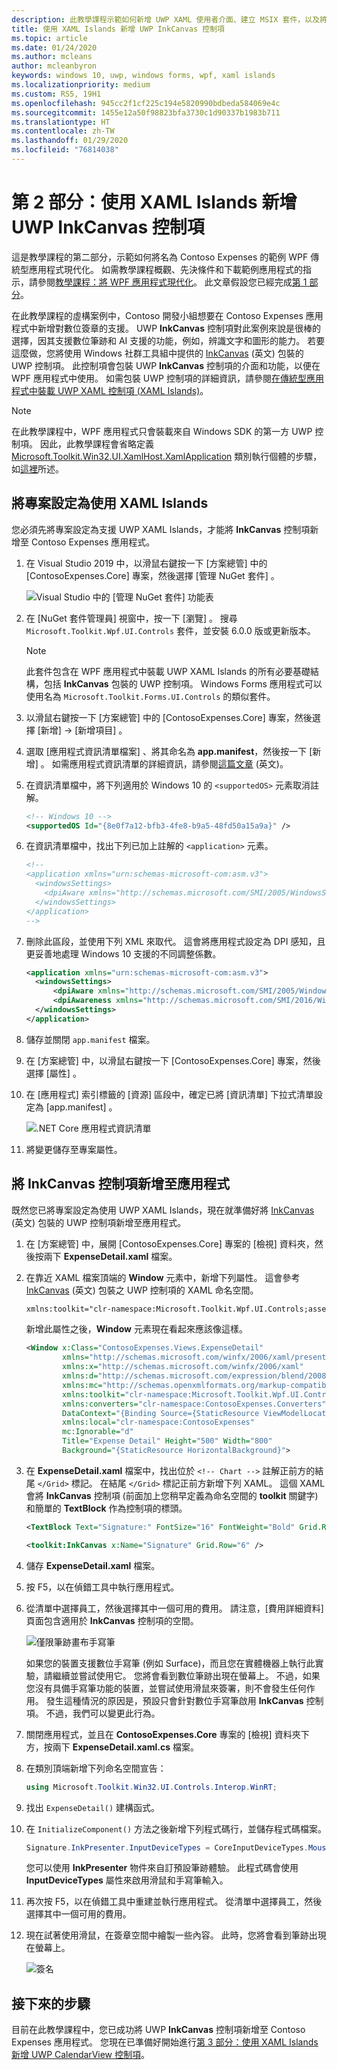 ```yaml
---
description: 此教學課程示範如何新增 UWP XAML 使用者介面、建立 MSIX 套件，以及將其他新式元件併入您的 UWP 應用程式。
title: 使用 XAML Islands 新增 UWP InkCanvas 控制項
ms.topic: article
ms.date: 01/24/2020
ms.author: mcleans
author: mcleanbyron
keywords: windows 10, uwp, windows forms, wpf, xaml islands
ms.localizationpriority: medium
ms.custom: RS5, 19H1
ms.openlocfilehash: 945cc2f1cf225c194e5820990bdbeda584069e4c
ms.sourcegitcommit: 1455e12a50f98823bfa3730c1d90337b1983b711
ms.translationtype: HT
ms.contentlocale: zh-TW
ms.lasthandoff: 01/29/2020
ms.locfileid: "76814038"
---
```

# <a name="part-2-add-a-uwp-inkcanvas-control-using-xaml-islands"></a>第 2 部分：使用 XAML Islands 新增 UWP InkCanvas 控制項

這是教學課程的第二部分，示範如何將名為 Contoso Expenses 的範例 WPF 傳統型應用程式現代化。 如需教學課程概觀、先決條件和下載範例應用程式的指示，請參閱[教學課程：將 WPF 應用程式現代化](modernize-wpf-tutorial.md)。 此文章假設您已經完成[第 1 部分](modernize-wpf-tutorial-1.md)。

在此教學課程的虛構案例中，Contoso 開發小組想要在 Contoso Expenses 應用程式中新增對數位簽章的支援。 UWP **InkCanvas** 控制項對此案例來說是很棒的選擇，因其支援數位筆跡和 AI 支援的功能，例如，辨識文字和圖形的能力。 若要這麼做，您將使用 Windows 社群工具組中提供的 [InkCanvas](https://docs.microsoft.com/windows/communitytoolkit/controls/wpf-winforms/inkcanvas) \(英文\) 包裝的 UWP 控制項。 此控制項會包裝 UWP **InkCanvas** 控制項的介面和功能，以便在 WPF 應用程式中使用。 如需包裝 UWP 控制項的詳細資訊，請參閱[在傳統型應用程式中裝載 UWP XAML 控制項 (XAML Islands)](xaml-islands.md)。

> [!NOTE]
> 在此教學課程中，WPF 應用程式只會裝載來自 Windows SDK 的第一方 UWP 控制項。 因此，此教學課程會省略定義 [Microsoft.Toolkit.Win32.UI.XamlHost.XamlApplication](https://github.com/windows-toolkit/Microsoft.Toolkit.Win32/tree/master/Microsoft.Toolkit.Win32.UI.XamlApplication) 類別執行個體的步驟，如[這裡](host-standard-control-with-xaml-islands.md#required-components)所述。

## <a name="configure-the-project-to-use-xaml-islands"></a>將專案設定為使用 XAML Islands

您必須先將專案設定為支援 UWP XAML Islands，才能將 **InkCanvas** 控制項新增至 Contoso Expenses 應用程式。

1. 在 Visual Studio 2019 中，以滑鼠右鍵按一下 [方案總管]  中的 [ContosoExpenses.Core]  專案，然後選擇 [管理 NuGet 套件]  。

    ![Visual Studio 中的 [管理 NuGet 套件] 功能表](images/wpf-modernize-tutorial//ManageNuGetPackages.png)

2. 在 [NuGet 套件管理員]  視窗中，按一下 [瀏覽]  。 搜尋 `Microsoft.Toolkit.Wpf.UI.Controls` 套件，並安裝 6.0.0 版或更新版本。

    > [!NOTE]
    > 此套件包含在 WPF 應用程式中裝載 UWP XAML Islands 的所有必要基礎結構，包括 **InkCanvas** 包裝的 UWP 控制項。 Windows Forms 應用程式可以使用名為 `Microsoft.Toolkit.Forms.UI.Controls` 的類似套件。

3. 以滑鼠右鍵按一下 [方案總管]  中的 [ContosoExpenses.Core]  專案，然後選擇 [新增] -> [新增項目]  。

4. 選取 [應用程式資訊清單檔案]  、將其命名為 **app.manifest**，然後按一下 [新增]  。 如需應用程式資訊清單的詳細資訊，請參閱[這篇文章](https://docs.microsoft.com/windows/desktop/SbsCs/application-manifests) \(英文\)。

5. 在資訊清單檔中，將下列適用於 Windows 10 的 `<supportedOS>` 元素取消註解。

    ```xml
    <!-- Windows 10 -->
    <supportedOS Id="{8e0f7a12-bfb3-4fe8-b9a5-48fd50a15a9a}" />
    ```

6. 在資訊清單檔中，找出下列已加上註解的 `<application>` 元素。

    ```xml
    <!--
    <application xmlns="urn:schemas-microsoft-com:asm.v3">
      <windowsSettings>
        <dpiAware xmlns="http://schemas.microsoft.com/SMI/2005/WindowsSettings">true</dpiAware>
      </windowsSettings>
    </application>
    -->
    ```

7. 刪除此區段，並使用下列 XML 來取代。 這會將應用程式設定為 DPI 感知，且更妥善地處理 Windows 10 支援的不同調整係數。

    ```xml
    <application xmlns="urn:schemas-microsoft-com:asm.v3">
      <windowsSettings>
          <dpiAware xmlns="http://schemas.microsoft.com/SMI/2005/WindowsSettings">true/PM</dpiAware>
          <dpiAwareness xmlns="http://schemas.microsoft.com/SMI/2016/WindowsSettings">PerMonitorV2, PerMonitor</dpiAwareness>
      </windowsSettings>
    </application>
    ```

8. 儲存並關閉 `app.manifest` 檔案。

9. 在 [方案總管]  中，以滑鼠右鍵按一下 [ContosoExpenses.Core]  專案，然後選擇 [屬性]  。

10. 在 [應用程式]  索引標籤的 [資源]  區段中，確定已將 [資訊清單]  下拉式清單設定為 [app.manifest]  。

    ![.NET Core 應用程式資訊清單](images/wpf-modernize-tutorial/NetCoreAppManifest.png)

11. 將變更儲存至專案屬性。

## <a name="add-an-inkcanvas-control-to-the-app"></a>將 InkCanvas 控制項新增至應用程式

既然您已將專案設定為使用 UWP XAML Islands，現在就準備好將 [InkCanvas](https://docs.microsoft.com/windows/communitytoolkit/controls/wpf-winforms/inkcanvas) \(英文\) 包裝的 UWP 控制項新增至應用程式。

1. 在 [方案總管]  中，展開 [ContosoExpenses.Core]  專案的 [檢視]  資料夾，然後按兩下 **ExpenseDetail.xaml** 檔案。

2. 在靠近 XAML 檔案頂端的 **Window** 元素中，新增下列屬性。 這會參考 [InkCanvas](https://docs.microsoft.com/windows/communitytoolkit/controls/wpf-winforms/inkcanvas) \(英文\) 包裝之 UWP 控制項的 XAML 命名空間。

    ```xml
    xmlns:toolkit="clr-namespace:Microsoft.Toolkit.Wpf.UI.Controls;assembly=Microsoft.Toolkit.Wpf.UI.Controls"
    ```

    新增此屬性之後，**Window** 元素現在看起來應該像這樣。

    ```xml
    <Window x:Class="ContosoExpenses.Views.ExpenseDetail"
            xmlns="http://schemas.microsoft.com/winfx/2006/xaml/presentation"
            xmlns:x="http://schemas.microsoft.com/winfx/2006/xaml"
            xmlns:d="http://schemas.microsoft.com/expression/blend/2008"
            xmlns:mc="http://schemas.openxmlformats.org/markup-compatibility/2006"
            xmlns:toolkit="clr-namespace:Microsoft.Toolkit.Wpf.UI.Controls;assembly=Microsoft.Toolkit.Wpf.UI.Controls"
            xmlns:converters="clr-namespace:ContosoExpenses.Converters"
            DataContext="{Binding Source={StaticResource ViewModelLocator}, Path=ExpensesDetailViewModel}"
            xmlns:local="clr-namespace:ContosoExpenses"
            mc:Ignorable="d"
            Title="Expense Detail" Height="500" Width="800"
            Background="{StaticResource HorizontalBackground}">
    ```

4. 在 **ExpenseDetail.xaml** 檔案中，找出位於 `<!-- Chart -->` 註解正前方的結尾 `</Grid>` 標記。 在結尾 `</Grid>` 標記正前方新增下列 XAML。 這個 XAML 會將 **InkCanvas** 控制項 (前面加上您稍早定義為命名空間的 **toolkit** 關鍵字) 和簡單的 **TextBlock** 作為控制項的標頭。

    ```xml
    <TextBlock Text="Signature:" FontSize="16" FontWeight="Bold" Grid.Row="5" />

    <toolkit:InkCanvas x:Name="Signature" Grid.Row="6" />
    ```

5. 儲存 **ExpenseDetail.xaml** 檔案。

6. 按 F5，以在偵錯工具中執行應用程式。

7. 從清單中選擇員工，然後選擇其中一個可用的費用。 請注意，[費用詳細資料] 頁面包含適用於 **InkCanvas** 控制項的空間。

    ![僅限筆跡畫布手寫筆](images/wpf-modernize-tutorial/InkCanvasPenOnly.png)

    如果您的裝置支援數位手寫筆 (例如 Surface)，而且您在實體機器上執行此實驗，請繼續並嘗試使用它。 您將會看到數位筆跡出現在螢幕上。 不過，如果您沒有具備手寫筆功能的裝置，並嘗試使用滑鼠來簽署，則不會發生任何作用。 發生這種情況的原因是，預設只會針對數位手寫筆啟用 **InkCanvas** 控制項。 不過，我們可以變更此行為。

8. 關閉應用程式，並且在 **ContosoExpenses.Core** 專案的 [檢視]  資料夾下方，按兩下 **ExpenseDetail.xaml.cs** 檔案。

9. 在類別頂端新增下列命名空間宣告：

    ```csharp
    using Microsoft.Toolkit.Win32.UI.Controls.Interop.WinRT;
    ```

10. 找出 `ExpenseDetail()` 建構函式。

11. 在 `InitializeComponent()` 方法之後新增下列程式碼行，並儲存程式碼檔案。

    ```csharp
    Signature.InkPresenter.InputDeviceTypes = CoreInputDeviceTypes.Mouse | CoreInputDeviceTypes.Pen;
    ```

    您可以使用 **InkPresenter** 物件來自訂預設筆跡體驗。 此程式碼會使用 **InputDeviceTypes** 屬性來啟用滑鼠和手寫筆輸入。

12. 再次按 F5，以在偵錯工具中重建並執行應用程式。 從清單中選擇員工，然後選擇其中一個可用的費用。

13. 現在試著使用滑鼠，在簽章空間中繪製一些內容。 此時，您將會看到筆跡出現在螢幕上。

    ![簽名](images/wpf-modernize-tutorial/Signature.png)

## <a name="next-steps"></a>接下來的步驟

目前在此教學課程中，您已成功將 UWP **InkCanvas** 控制項新增至 Contoso Expenses 應用程式。 您現在已準備好開始進行[第 3 部分：使用 XAML Islands 新增 UWP CalendarView 控制項](modernize-wpf-tutorial-3.md)。
